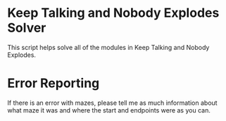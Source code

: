 # Keep Talking and Nobody Explodes Solver

This script helps solve all of the modules in Keep Talking and Nobody Explodes.

# Error Reporting

If there is an error with mazes, please tell me as much information about what maze it was and where the start and endpoints were as you can.
